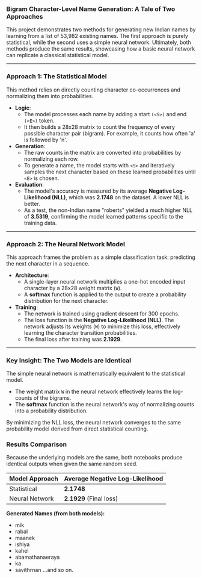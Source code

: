 ### **Bigram Character-Level Name Generation: A Tale of Two Approaches**

This project demonstrates two methods for generating new Indian names by learning from a list of 53,982 existing names. The first approach is purely statistical, while the second uses a simple neural network. Ultimately, both methods produce the same results, showcasing how a basic neural network can replicate a classical statistical model.

---
### **Approach 1: The Statistical Model**

This method relies on directly counting character co-occurrences and normalizing them into probabilities.

* **Logic**:
    * The model processes each name by adding a start `(<S>)` and end `(<E>)` token.
    * It then builds a 28x28 matrix to count the frequency of every possible character pair (bigram). For example, it counts how often 'a' is followed by 'n'.
* **Generation**:
    * The raw counts in the matrix are converted into probabilities by normalizing each row.
    * To generate a name, the model starts with `<S>` and iteratively samples the next character based on these learned probabilities until `<E>` is chosen.
* **Evaluation**:
    * The model's accuracy is measured by its average **Negative Log-Likelihood (NLL)**, which was **2.1748** on the dataset. A lower NLL is better.
    * As a test, the non-Indian name "roberts" yielded a much higher NLL of **3.5319**, confirming the model learned patterns specific to the training data.

---
### **Approach 2: The Neural Network Model**

This approach frames the problem as a simple classification task: predicting the next character in a sequence.

* **Architecture**:
    * A single-layer neural network multiplies a one-hot encoded input character by a 28x28 weight matrix (`W`).
    * A **softmax** function is applied to the output to create a probability distribution for the next character.
* **Training**:
    * The network is trained using gradient descent for 300 epochs.
    * The loss function is the **Negative Log-Likelihood (NLL)**. The network adjusts its weights (`W`) to minimize this loss, effectively learning the character transition probabilities.
    * The final loss after training was **2.1929**.

---
### **Key Insight: The Two Models are Identical**

The simple neural network is mathematically equivalent to the statistical model.
* The weight matrix `W` in the neural network effectively learns the log-counts of the bigrams.
* The **softmax** function is the neural network's way of normalizing counts into a probability distribution.

By minimizing the NLL loss, the neural network converges to the same probability model derived from direct statistical counting.

### **Results Comparison**

Because the underlying models are the same, both notebooks produce identical outputs when given the same random seed.

| Model Approach | Average Negative Log-Likelihood |
| :--- | :--- |
| Statistical | **2.1748** |
| Neural Network | **2.1929** (Final loss) |

**Generated Names (from both models):**
* mik
* rabal
* maanek
* ishiya
* kahel
* abamathanaeraya
* ka
* savithrnan
...and so on.
